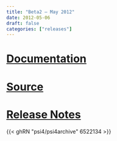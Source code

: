 ```yaml
---
title: "Beta2 — May 2012"
date: 2012-05-06
draft: false
categories: ["releases"]
---
```


# [Documentation](psi4manual/4.0b2/index.html)
# [Source](https://github.com/psi4/psi4archive/tree/4.0b2)
# [Release Notes](https://github.com/psi4/psi4archive/releases/tag/v4.0b2)

{{< ghRN "psi4/psi4archive" 6522134 >}}
